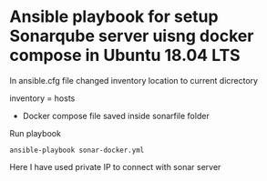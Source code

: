 # Ansible playbook for setup Sonarqube server uisng docker compose in Ubuntu 18.04 LTS

In ansible.cfg file changed inventory location to current dicrectory

inventory       = hosts

- Docker compose file saved inside sonarfile folder 

Run playbook 

```
ansible-playbook sonar-docker.yml

```

Here I have used private IP to connect with sonar server 